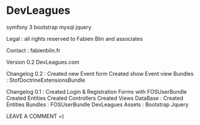 # DevLeagues
symfony 3 bootstrap mysql jquery

Legal :
all rights reserved to Fabien Blin and associates

Contact :
fabienblin.fr

Version 0.2 DevLeagues.com

Changelog 0.2 :
  Created new Event form
  Created show Event view
  Bundles :
    StofDoctrineExtensionsBundle

Changelog 0.1 :
  Created Login & Registration Forms with FOSUserBundle
  Created Entities
  Created Controllers
  Created Views
  DataBase :
    Created Entities
  Bundles :
    FOSUserBundle
    DevLeagues
  Assets :
    Bootstrap
    Jquery

LEAVE A COMMENT =)
